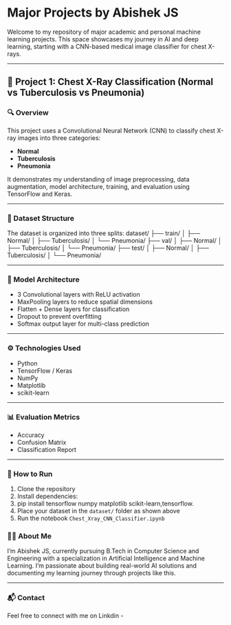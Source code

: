 #  Major Projects by Abishek JS

Welcome to my repository of major academic and personal machine learning projects.
This space showcases my journey in AI and deep learning, starting with a CNN-based medical image classifier for chest X-rays.

---

## 📌 Project 1: Chest X-Ray Classification (Normal vs Tuberculosis vs Pneumonia)

### 🔍 Overview
This project uses a Convolutional Neural Network (CNN) to classify chest X-ray images into three categories:
- **Normal**
- **Tuberculosis**
- **Pneumonia**

It demonstrates my understanding of image preprocessing, data augmentation, model architecture, training, and evaluation using TensorFlow and Keras.

---

### 📁 Dataset Structure

The dataset is organized into three splits:
dataset/ ├── train/ │   ├── Normal/ │   ├── Tuberculosis/ │   └── Pneumonia/ ├── val/ │   ├── Normal/ │   ├── Tuberculosis/ │   └── Pneumonia/ ├── test/ │   ├── Normal/ │   ├── Tuberculosis/ │   └── Pneumonia/



---

### 🧪 Model Architecture

- 3 Convolutional layers with ReLU activation
- MaxPooling layers to reduce spatial dimensions
- Flatten + Dense layers for classification
- Dropout to prevent overfitting
- Softmax output layer for multi-class prediction

---

### ⚙️ Technologies Used

- Python
- TensorFlow / Keras
- NumPy
- Matplotlib
- scikit-learn

---

### 📊 Evaluation Metrics

- Accuracy
- Confusion Matrix
- Classification Report

---

### 🚀 How to Run

1. Clone the repository  
2. Install dependencies:
3. pip install tensorflow numpy matplotlib scikit-learn,tensorflow.
3. Place your dataset in the `dataset/` folder as shown above  
4. Run the notebook `Chest_Xray_CNN_Classifier.ipynb`


### 🙋‍♂️ About Me

I’m Abishek JS,
currently pursuing B.Tech in Computer Science and Engineering with a specialization in Artificial Intelligence and Machine Learning.
I’m passionate about building real-world AI solutions and documenting my learning journey through projects like this.

---

### 📬 Contact

Feel free to connect with me on Linkdin - 

